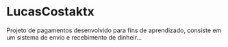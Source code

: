 # LucasCostaktx
Projeto de pagamentos desenvolvido para fins de aprendizado, consiste em um sistema de envio e recebimento de dinheir…
